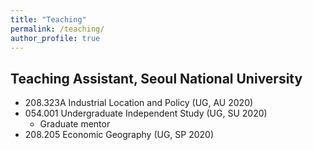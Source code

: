 ```yaml
---
title: "Teaching"
permalink: /teaching/
author_profile: true
---
```


## Teaching Assistant, Seoul National University

* 208.323A Industrial Location and Policy (UG, AU 2020)
* 054.001 Undergraduate Independent Study (UG, SU 2020)
    * Graduate mentor
* 208.205 Economic Geography (UG, SP 2020)
